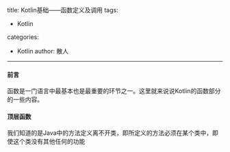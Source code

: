 
title: Kotlin基础——函数定义及调用
tags:
  - Kotlin

categories:
  - Kotlin
author: 散人
---

#### 前言
函数是一门语言中最基本也是最重要的环节之一。这里就来说说Kotlin的函数部分的一些内容。

#### 顶层函数
我们知道的是Java中的方法定义离不开类，即所定义的方法必须在某个类中，即使这个类没有其他任何的功能
<!--stackedit_data:
eyJoaXN0b3J5IjpbMjAwMTYzNDQ4OSwtNzU2NDMwODgyXX0=
-->